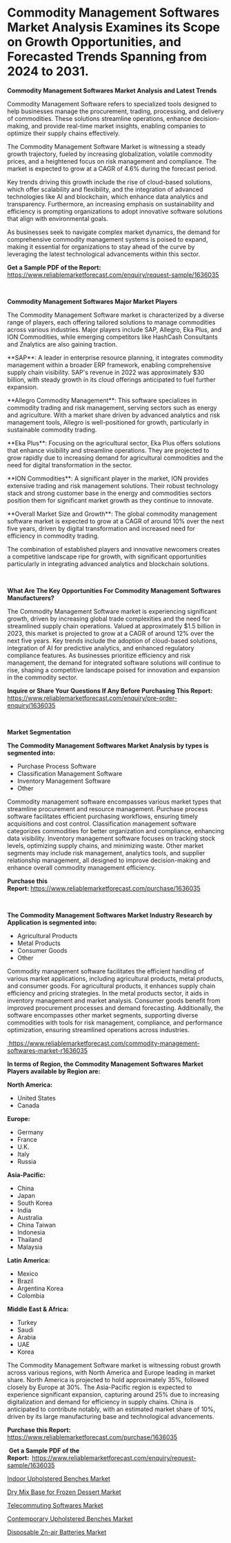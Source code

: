 <p><h1>Commodity Management Softwares Market Analysis Examines its Scope on Growth Opportunities, and Forecasted Trends Spanning from 2024 to 2031.</h1></p><p><strong>Commodity Management Softwares Market Analysis and Latest Trends</strong></p>
<p><p>Commodity Management Software refers to specialized tools designed to help businesses manage the procurement, trading, processing, and delivery of commodities. These solutions streamline operations, enhance decision-making, and provide real-time market insights, enabling companies to optimize their supply chains effectively. </p><p>The Commodity Management Software Market is witnessing a steady growth trajectory, fueled by increasing globalization, volatile commodity prices, and a heightened focus on risk management and compliance. The market is expected to grow at a CAGR of 4.6% during the forecast period. </p><p>Key trends driving this growth include the rise of cloud-based solutions, which offer scalability and flexibility, and the integration of advanced technologies like AI and blockchain, which enhance data analytics and transparency. Furthermore, an increasing emphasis on sustainability and efficiency is prompting organizations to adopt innovative software solutions that align with environmental goals. </p><p>As businesses seek to navigate complex market dynamics, the demand for comprehensive commodity management systems is poised to expand, making it essential for organizations to stay ahead of the curve by leveraging the latest technological advancements within this sector.</p></p>
<p><strong>Get a Sample PDF of the Report:&nbsp;</strong> <a href="https://www.reliablemarketforecast.com/enquiry/request-sample/1636035">https://www.reliablemarketforecast.com/enquiry/request-sample/1636035</a></p>
<p>&nbsp;</p>
<p><strong>Commodity Management Softwares Major Market Players</strong></p>
<p><p>The Commodity Management Software market is characterized by a diverse range of players, each offering tailored solutions to manage commodities across various industries. Major players include SAP, Allegro, Eka Plus, and ION Commodities, while emerging competitors like HashCash Consultants and Znalytics are also gaining traction.</p><p>**SAP**: A leader in enterprise resource planning, it integrates commodity management within a broader ERP framework, enabling comprehensive supply chain visibility. SAP's revenue in 2022 was approximately $30 billion, with steady growth in its cloud offerings anticipated to fuel further expansion.</p><p>**Allegro Commodity Management**: This software specializes in commodity trading and risk management, serving sectors such as energy and agriculture. With a market share driven by advanced analytics and risk management tools, Allegro is well-positioned for growth, particularly in sustainable commodity trading.</p><p>**Eka Plus**: Focusing on the agricultural sector, Eka Plus offers solutions that enhance visibility and streamline operations. They are projected to grow rapidly due to increasing demand for agricultural commodities and the need for digital transformation in the sector.</p><p>**ION Commodities**: A significant player in the market, ION provides extensive trading and risk management solutions. Their robust technology stack and strong customer base in the energy and commodities sectors position them for significant market growth as they continue to innovate.</p><p>**Overall Market Size and Growth**: The global commodity management software market is expected to grow at a CAGR of around 10% over the next five years, driven by digital transformation and increased need for efficiency in commodity trading.</p><p>The combination of established players and innovative newcomers creates a competitive landscape ripe for growth, with significant opportunities particularly in integrating advanced analytics and blockchain solutions.</p></p>
<p>&nbsp;</p>
<p><strong>What Are The Key Opportunities For Commodity Management Softwares Manufacturers?</strong></p>
<p><p>The Commodity Management Software market is experiencing significant growth, driven by increasing global trade complexities and the need for streamlined supply chain operations. Valued at approximately $1.5 billion in 2023, this market is projected to grow at a CAGR of around 12% over the next five years. Key trends include the adoption of cloud-based solutions, integration of AI for predictive analytics, and enhanced regulatory compliance features. As businesses prioritize efficiency and risk management, the demand for integrated software solutions will continue to rise, shaping a competitive landscape poised for innovation and expansion in the commodity sector.</p></p>
<p><strong>Inquire or Share Your Questions If Any Before Purchasing This Report:</strong> <a href="https://www.reliablemarketforecast.com/enquiry/pre-order-enquiry/1636035">https://www.reliablemarketforecast.com/enquiry/pre-order-enquiry/1636035</a></p>
<p>&nbsp;</p>
<p><strong>Market Segmentation</strong></p>
<p><strong>The Commodity Management Softwares Market Analysis by types is segmented into:</strong></p>
<p><ul><li>Purchase Process Software</li><li>Classification Management Software</li><li>Inventory Management Software</li><li>Other</li></ul></p>
<p><p>Commodity management software encompasses various market types that streamline procurement and resource management. Purchase process software facilitates efficient purchasing workflows, ensuring timely acquisitions and cost control. Classification management software categorizes commodities for better organization and compliance, enhancing data visibility. Inventory management software focuses on tracking stock levels, optimizing supply chains, and minimizing waste. Other market segments may include risk management, analytics tools, and supplier relationship management, all designed to improve decision-making and enhance overall commodity management efficiency.</p></p>
<p><strong>Purchase this Report:&nbsp;</strong><a href="https://www.reliablemarketforecast.com/purchase/1636035">https://www.reliablemarketforecast.com/purchase/1636035</a></p>
<p>&nbsp;</p>
<p><strong>The Commodity Management Softwares Market Industry Research by Application is segmented into:</strong></p>
<p><ul><li>Agricultural Products</li><li>Metal Products</li><li>Consumer Goods</li><li>Other</li></ul></p>
<p><p>Commodity management software facilitates the efficient handling of various market applications, including agricultural products, metal products, and consumer goods. For agricultural products, it enhances supply chain efficiency and pricing strategies. In the metal products sector, it aids in inventory management and market analysis. Consumer goods benefit from improved procurement processes and demand forecasting. Additionally, the software encompasses other market segments, supporting diverse commodities with tools for risk management, compliance, and performance optimization, ensuring streamlined operations across industries.</p></p>
<p><a href="https://www.reliablemarketforecast.com/commodity-management-softwares-market-r1636035">&nbsp;https://www.reliablemarketforecast.com/commodity-management-softwares-market-r1636035</a></p>
<p><strong>In terms of Region, the Commodity Management Softwares Market Players available by Region are:</strong></p>
<p>
    <p> <strong> North America: </strong>
        <ul>
            <li>United States</li>
            <li>Canada</li>
        </ul>
        </p> 
    <p> <strong> Europe: </strong>
        <ul>
            <li>Germany</li>
            <li>France</li>
            <li>U.K.</li>
            <li>Italy</li>
            <li>Russia</li>
        </ul>
        </p> 
    <p> <strong> Asia-Pacific: </strong>
        <ul>
            <li>China</li>
            <li>Japan</li>
            <li>South Korea</li>
            <li>India</li>
            <li>Australia</li>
            <li>China Taiwan</li>
            <li>Indonesia</li>
            <li>Thailand</li>
            <li>Malaysia</li>
        </ul>
        </p> 
    <p> <strong> Latin America: </strong>
        <ul>
            <li>Mexico</li>
            <li>Brazil</li>
            <li>Argentina Korea</li>
            <li>Colombia</li>
        </ul>
        </p> 
    <p> <strong> Middle East & Africa: </strong>
        <ul>
            <li>Turkey</li>
            <li>Saudi</li>
            <li>Arabia</li>
            <li>UAE</li>
            <li>Korea</li>
        </ul>
    </p>
    </p>
<p><p>The Commodity Management Software market is witnessing robust growth across various regions, with North America and Europe leading in market share. North America is projected to hold approximately 35%, followed closely by Europe at 30%. The Asia-Pacific region is expected to experience significant expansion, capturing around 25% due to increasing digitalization and demand for efficiency in supply chains. China is anticipated to contribute notably, with an estimated market share of 10%, driven by its large manufacturing base and technological advancements.</p></p>
<p><strong>Purchase this Report: </strong><a href="https://www.reliablemarketforecast.com/purchase/1636035">https://www.reliablemarketforecast.com/purchase/1636035</a></p>
<p>&nbsp;<strong>Get a Sample PDF of the Report:&nbsp;&nbsp;</strong><a href="https://www.reliablemarketforecast.com/enquiry/request-sample/1636035">https://www.reliablemarketforecast.com/enquiry/request-sample/1636035</a></p>
<p><strong></strong></p>
<p><p><a href="https://issuu.com/reportprime-2/docs/indoor-upholstered-benches-market-s_6b936e4dd29a5c">Indoor Upholstered Benches Market</a></p><p><a href="https://medium.com/@oliverallison38/dry-mix-base-for-frozen-dessert-market-report-by-product-type-non-dairy-dairy-end-use-af8785795674?postPublishedType=repub">Dry Mix Base for Frozen Dessert Market</a></p><p><a href="https://github.com/dringals/Market-Research-Report-List-6/blob/main/telecommuting-softwares-market.md">Telecommuting Softwares Market</a></p><p><a href="https://issuu.com/reportprime-2/docs/contemporary-upholstered-benches-ma_5d302a046cd30e">Contemporary Upholstered Benches Market</a></p><p><a href="https://medium.com/@oliverallison38/disposable-zn-air-batteries-market-size-growth-and-industry-analysis-by-market-segmentation-and-a71574a29b75?postPublishedType=repub">Disposable Zn-air Batteries Market</a></p></p>